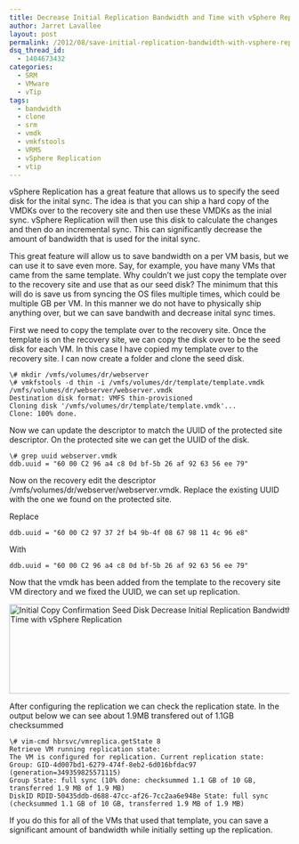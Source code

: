 ```yaml
---
title: Decrease Initial Replication Bandwidth and Time with vSphere Replication
author: Jarret Lavallee
layout: post
permalink: /2012/08/save-initial-replication-bandwidth-with-vsphere-replication/
dsq_thread_id:
  - 1404673432
categories:
  - SRM
  - VMware
  - vTip
tags:
  - bandwidth
  - clone
  - srm
  - vmdk
  - vmkfstools
  - VRMS
  - vSphere Replication
  - vtip
---
```

vSphere Replication has a great feature that allows us to specify the seed disk for the inital sync. The idea is that you can ship a hard copy of the VMDKs over to the recovery site and then use these VMDKs as the inial sync. vSphere Replication will then use this disk to calculate the changes and then do an incremental sync. This can significantly decrease the amount of bandwidth that is used for the inital sync. 

This great feature will allow us to save bandwidth on a per VM basis, but we can use it to save even more. Say, for example, you have many VMs that came from the same template. Why couldn&#8217;t we just copy the template over to the recovery site and use that as our seed disk? The minimum that this will do is save us from syncing the OS files multiple times, which could be multiple GB per VM. In this manner we do not have to physically ship anything over, but we can save bandwith and decrease inital sync times.

First we need to copy the template over to the recovery site. Once the template is on the recovery site, we can copy the disk over to be the seed disk for each VM. In this case I have copied my template over to the recovery site. I can now create a folder and clone the seed disk. 

	  
	\# mkdir /vmfs/volumes/dr/webserver  
	\# vmkfstools -d thin -i /vmfs/volumes/dr/template/template.vmdk /vmfs/volumes/dr/webserver/webserver.vmdk  
	Destination disk format: VMFS thin-provisioned  
	Cloning disk '/vmfs/volumes/dr/template/template.vmdk'...  
	Clone: 100% done.  
	

Now we can update the descriptor to match the UUID of the protected site descriptor. On the protected site we can get the UUID of the disk.

	  
	\# grep uuid webserver.vmdk  
	ddb.uuid = "60 00 C2 96 a4 c8 0d bf-5b 26 af 92 63 56 ee 79"  
	

Now on the recovery edit the descriptor /vmfs/volumes/dr/webserver/webserver.vmdk. Replace the existing UUID with the one we found on the protected site.

Replace  
	  
	ddb.uuid = "60 00 C2 97 37 2f b4 9b-4f 08 67 98 11 4c 96 e8"  
	

With 

	  
	ddb.uuid = "60 00 C2 96 a4 c8 0d bf-5b 26 af 92 63 56 ee 79"  
	

Now that the vmdk has been added from the template to the recovery site VM directory and we fixed the UUID, we can set up replication.

<a href="https://googledrive.com/host/0BxotWZXnwSAGSS1qRE02eWVrU28/2012-08-Initial-Copy-Confirmation-Seed-Disk.png" onclick="javascript:_gaq.push(['_trackEvent','outbound-article','https://googledrive.com/host/0BxotWZXnwSAGSS1qRE02eWVrU28/2012-08-Initial-Copy-Confirmation-Seed-Disk.png']);"><img src="https://googledrive.com/host/0BxotWZXnwSAGSS1qRE02eWVrU28/2012-08-Initial-Copy-Confirmation-Seed-Disk.png" alt="Initial Copy Confirmation Seed Disk Decrease Initial Replication Bandwidth and Time with vSphere Replication" title="Initial Copy Confirmation - Seed Disk" width="574" height="161" class="aligncenter size-full wp-image-2483" /></a>

After configuring the replication we can check the replication state. In the output below we can see about 1.9MB transfered out of 1.1GB checksummed

	  
	\# vim-cmd hbrsvc/vmreplica.getState 8  
	Retrieve VM running replication state:  
	The VM is configured for replication. Current replication state: Group: GID-4d007bd1-6279-474f-8eb2-6d016bfdac97 (generation=349359825571115)  
	Group State: full sync (10% done: checksummed 1.1 GB of 10 GB, transferred 1.9 MB of 1.9 MB)  
	DiskID RDID-50435ddb-d688-47cc-af26-7cc2aa6e948e State: full sync (checksummed 1.1 GB of 10 GB, transferred 1.9 MB of 1.9 MB)  
	

If you do this for all of the VMs that used that template, you can save a significant amount of bandwidth while initially setting up the replication. 

<p class="wp-flattr-button">
  <a class="FlattrButton" style="display:none;" href="http://virtuallyhyper.com/2012/08/save-initial-replication-bandwidth-with-vsphere-replication/" title=" Decrease Initial Replication Bandwidth and Time with vSphere Replication" rev="flattr;uid:virtuallyhyper;language:en_GB;category:text;tags:bandwidth,clone,srm,vmdk,vmkfstools,VRMS,vSphere Replication,vtip,blog;button:compact;">vSphere Replication has a great feature that allows us to specify the seed disk for the inital sync. The idea is that you can ship a hard copy of the...</a>
</p>